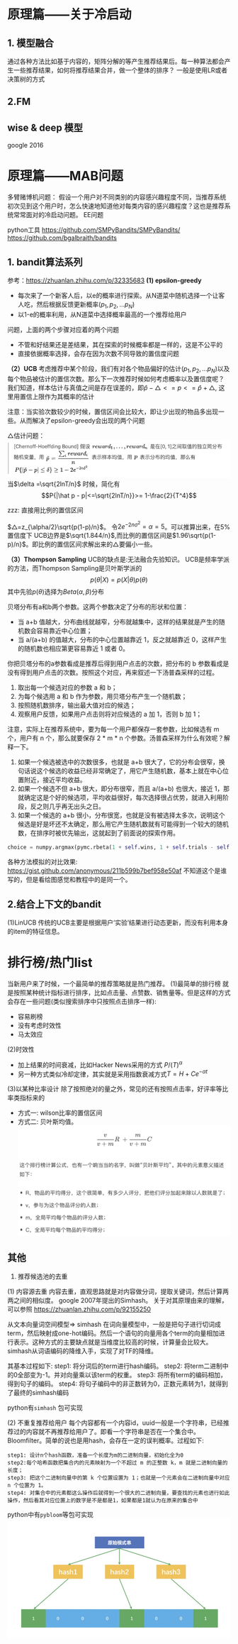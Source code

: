 # 原理篇——关于冷启动


## 1. 模型融合
通过各种方法比如基于内容的，矩阵分解的等产生推荐结果后。每一种算法都会产生一些推荐结果，如何将推荐结果合并，做一个整体的排序？
一般是使用LR或者决策树的方式

## 2.FM 

## wise & deep 模型

google 2016



# 原理篇——MAB问题
多臂赌博机问题： 假设一个用户对不同类别的内容感兴趣程度不同，当推荐系统初次见到这个用户时，怎么快速地知道他对每类内容的感兴趣程度？这也是推荐系统常常面对的冷启动问题。 EE问题

python工具 https://github.com/SMPyBandits/SMPyBandits/
https://github.com/bgalbraith/bandits

## 1. bandit算法系列
参考：https://zhuanlan.zhihu.com/p/32335683
**(1) epsilon-greedy**
* 每次来了一个新客人后，以e的概率进行探索。从N道菜中随机选择一个让客人吃，然后根据反馈更新概率$(p_1,p_2,...p_N)$
* 以1-e的概率利用，从N道菜中选择概率最高的一个推荐给用户

问题，上面的两个步骤对应着的两个问题
* 不管和好结果还是差结果，其在探索的时候概率都是一样的，这是不公平的
* 直接依据概率选择，会存在因为次数不同导致的置信度问题

**（2）UCB**
考虑推荐中某个阶段，我们有对各个物品偏好的估计$(p_1, p_2, ...p_N)$以及每个物品被估计的置信次数。那么下一次推荐时候如何考虑概率以及置信度呢？
我们知道，样本估计与真值之间是存在误差的，即$\hat p - △<= p <= \hat p + △$, 这里用置信上限作为其概率的估计


注意：当实验次数较少的时候，置信区间会比较大，即让少出现的物品多出现一些。从而解决了epsilon-greedy会出现的两个问题

 △估计问题：
 ![](media/15942842749545/15942941281735.jpg)
当$\delta =\sqrt{2lnT/n}$ 时候，简化有
$$P{|\hat p - p|<=\sqrt{2lnT/n}}>= 1-\frac{2}{T^4}$$

zzz: 直接用比例的置信区间

$△=z_{\alpha/2}\sqrt{p(1-p)/n}$。 令$2e^{-2n\sigma^2}=\alpha=5%$。可以推算出来，在5%置信度下
UCB边界是$\sqrt{1.844/n}$,而比例的置信区间是$1.96\sqrt{p(1-p)/n}$。即比例的置信区间求解出来的△要偏小一些。

**（3）Thompson Sampling**
UCB的缺点是:无法融合先验知识。 UCB是频率学派的方法，而Thompson Sampling是贝叶斯学派的
$$p(\theta|X)=p(X|\theta)p(\theta)$$
其中先验$p(\theta)$选择为$Beta(\alpha, \beta)$分布

贝塔分布有a和b两个参数。这两个参数决定了分布的形状和位置：
* 当 a+b 值越大，分布曲线就越窄，分布就越集中，这样的结果就是产生的随机数会容易靠近中心位置；
* 当 a/(a+b) 的值越大，分布的中心位置越靠近 1，反之就越靠近 0，这样产生的随机数也相应第更容易靠近 1 或者 0。

你把贝塔分布的a参数看成是推荐后得到用户点击的次数，把分布的 b 参数看成是没有得到用户点击的次数。按照这个对应，再来叙述一下汤普森采样的过程。
1. 取出每一个候选对应的参数 a 和 b；
2. 为每个候选用 a 和 b 作为参数，用贝塔分布产生一个随机数；
3. 按照随机数排序，输出最大值对应的候选；
4. 观察用户反馈，如果用户点击则将对应候选的 a 加 1，否则 b 加 1；

注意，实际上在推荐系统中，要为每一个用户都保存一套参数，比如候选有 m 个，用户有 n 个，那么就要保存 2 * m * n 个参数。汤普森采样为什么有效呢？解释一下。
1. 如果一个候选被选中的次数很多，也就是 a+b 很大了，它的分布会很窄，换句话说这个候选的收益已经非常确定了，用它产生随机数，基本上就在中心位置附近，接近平均收益。
2. 如果一个候选不但 a+b 很大，即分布很窄，而且 a/(a+b) 也很大，接近 1，那就确定这是个好的候选项，平均收益很好，每次选择很占优势，就进入利用阶段，反之则几乎再无出头之日。
3. 如果一个候选的 a+b 很小，分布很宽，也就是没有被选择太多次，说明这个候选是好是坏还不太确定，那么用它产生随机数就有可能得到一个较大的随机数，在排序时被优先输出，这就起到了前面说的探索作用。


```python
choice = numpy.argmax(pymc.rbeta(1 + self.wins, 1 + self.trials - self.wins))
```

各种方法模拟的对比效果: https://gist.github.com/anonymous/211b599b7bef958e50af
不知道这个是谁写的，但是看绘图感觉和教程中的是同一个。


## 2.结合上下文的bandit
(1)LinUCB
传统的UCB主要是根据用户‘实验’结果进行动态更新，而没有利用本身的item的特征信息。







# 排行榜/热门list
当新用户来了时候，一个最简单的推荐策略就是热门推荐。
(1)最简单的排行榜
就是按照某种统计指标进行排序，比如点击量、点赞数、销售量等。但是这样的方式会存在一些问题(类似搜索排序中只按照点击排序一样):
- 容易刷榜
- 没有考虑时效性
- 马太效应

(2)时效性

- 加上结果的时间衰减，比如Hacker News采用的方式 $P/(T)^{\alpha}$
- 另一种方式类似冷却定律，其实就是采用指数衰减方式$T=H + Ce^{-\alpha t}$

(3)以某种比率设计
除了按照绝对的量之外，常见的还有按照点击率，好评率等比率类指标来的
- 方式一: wilson比率的置信区间
- 方式二: 贝叶斯均值。
![-w621](/media/15979242749528.jpg)


## 其他

1. 推荐候选池的去重

(1) 内容源去重
内容去重，直观思路就是对内容做分词，提取关键词，然后计算两两之间的相似度。
google 2007年提出的Simhash。 关于对其原理由来的理解，可以参照 https://zhuanlan.zhihu.com/p/92155250

从文本向量词空间模型=> simhash
在词向量模型中，一般是把句子进行切词成term，然后映射成one-hot编码。然后一个语句的向量用各个term的向量相加进行表示。这种方式的主要缺点就是当维度比较高的时候，计算量会比较大。
simhash从词语编码的降维入手，实现了对TF的降维。

其基本过程如下:
step1: 将分词后的term进行hash编码。
step2: 将term二进制中的0全部变为-1。并对向量乘以该term的权重。
step3: 将所有term的编码相加，得到句子的编码。
step4: 将句子编码中的非正数转为0，正数元素转为1，就得到了最终的simhash编码


python有`simhash` 包可实现

(2) 不重复推荐给用户
每个内容都有一个内容id，uuid一般是一个字符串，已经推荐过的内容就不再推荐给用户了。即看一个字符串是否在一个集合中。
Bloomfilter。简单的说也是用hash，会存在一定的误判概率。过程如下:
```
step1: 设计n个hash函数，准备一个长度为m的二进制向量，初始化全为0
step2:每个哈希函数把集合内的元素映射为一个不超过 m 的正整数 k，m 就是二进制向量的长度；
step3: 把这个二进制向量中的第 k 个位置设置为 1；也就是一个元素会在二进制向量中对应 n 个位置为 1。
step4: 对集合中的元素都这么操作后就得到一个很大的二进制向量，要查找的元素也进行如此操作，然后看其对应位置上的数字是不是都是1，如果都是1就认为在原来的集合中
```
python中有`pybloom`等包可实现
![-w495](/media/15979901571728.jpg)











